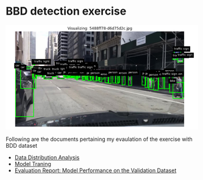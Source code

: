 # BBD detection exercise

![Image](images/sample.png)

Following are the documents pertaining my evaulation of the exercise with BDD dataset
- [Data Distribution Analysis](https://docs.google.com/document/d/1qwkoJXZgA_X2BQpUCLy-_xKx4B7GvsrPMYORCRPYF9o/edit?usp=sharing)
- [Model Traning](https://docs.google.com/document/d/1OjFUJvytKCL1QFvPfoaz_vZuH9bhM7BaB471-Zl33dE/edit?usp=sharing)
- [Evaluation Report: Model Performance on the Validation Dataset](https://docs.google.com/document/d/1sj19CskJjfmvtgVmEjgUSOxiOAbU4m8BHBxBhslg1dc/edit?usp=sharing)
